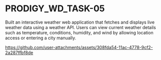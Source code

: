 # PRODIGY_WD_TASK-05
Built an interactive weather web application that fetches and displays live weather data using a weather API. Users can view current weather details such as temperature, conditions, humidity, and wind by allowing location access or entering a city manually.


https://github.com/user-attachments/assets/308fda54-11ac-4778-9cf2-2a287ffbf8de

